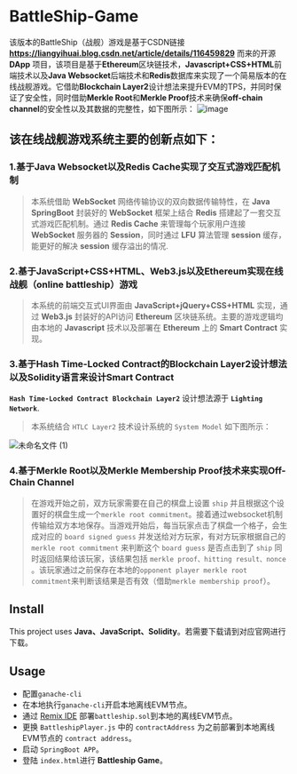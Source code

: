 # BattleShip-Game
  
  该版本的BattleShip（战舰）游戏是基于CSDN链接 **https://liangyihuai.blog.csdn.net/article/details/116459829** 而来的开源 **DApp** 项目，该项目是基于**Ethereum**区块链技术，**Javascript+CSS+HTML**前端技术以及**Java Websocket**后端技术和**Redis**数据库来实现了一个简易版本的在线战舰游戏。它借助**Blockchain Layer2**设计想法来提升EVM的TPS，并同时保证了安全性，同时借助**Merkle Root**和**Merkle Proof**技术来确保**off-chain channel**的安全性以及其数据的完整性，如下图所示：
  ![image](https://user-images.githubusercontent.com/55738417/122932845-a916bd80-d3a0-11eb-89c0-bef23382d580.png)
  

## 该在线战舰游戏系统主要的创新点如下：
   ### 1.基于Java Websocket以及Redis Cache实现了交互式游戏匹配机制
   >本系统借助 **WebSocket** 网络传输协议的双向数据传输特性，在 **Java SpringBoot** 封装好的 **WebSocket** 框架上结合 **Redis** 搭建起了一套交互式游戏匹配机制。通过 **Redis Cache** 来管理每个玩家用户连接 **WebSocket** 服务器的 **Session**，同时通过 **LFU** 算法管理 **session** 缓存，能更好的解决 **session** 缓存溢出的情况.
   ### 2.基于JavaScript+CSS+HTML、Web3.js以及Ethereum实现在线战舰（online battleship）游戏
   >本系统的前端交互式UI界面由 **JavaScript+jQuery+CSS+HTML** 实现，通过 **Web3.js** 封装好的API访问 **Ethereum** 区块链系统。主要的游戏逻辑均由本地的 **Javascript** 技术以及部署在 **Ethereum** 上的 **Smart Contract** 实现。
   ### 3.基于Hash Time-Locked Contract的Blockchain Layer2设计想法以及Solidity语言来设计Smart Contract
   **`Hash Time-Locked Contract Blockchain Layer2`** 设计想法源于 **`Lighting Network`**. 
   >本系统结合 `HTLC Layer2` 技术设计系统的 `System Model` 如下图所示：
   
   ![未命名文件 (1)](https://user-images.githubusercontent.com/55738417/132353985-abd0d92b-e7f7-4591-ab89-c51fa1f1b758.png)

   ### 4.基于Merkle Root以及Merkle Membership Proof技术来实现Off-Chain Channel
   >在游戏开始之前，双方玩家需要在自己的棋盘上设置 `ship` 并且根据这个设置好的棋盘生成一个`merkle root commitment`。接着通过websocket机制传输给双方本地保存。当游戏开始后，每当玩家点击了棋盘一个格子，会生成对应的 `board signed guess` 并发送给对方玩家，有对方玩家根据自己的 `merkle root commitment` 来判断这个 `board guess` 是否点击到了 `ship` 同时返回结果给该玩家，该结果包括 `merkle proof、hitting result、nonce` 。该玩家通过之前保存在本地的`opponent player merkle root commitment`来判断该结果是否有效（借助`merkle membership proof`）。


## Install
This project uses **Java、JavaScript、Solidity**。若需要下载请到对应官网进行下载。

## Usage

- 配置`ganache-cli`
- 在本地执行`ganache-cli`开启本地离线EVM节点。
- 通过 [Remix IDE](https://remix.ethereum.org/) 部署`battleship.sol`到本地的离线EVM节点。
- 更换 `BattleshipPlayer.js` 中的 `contractAddress` 为之前部署到本地离线EVM节点的 `contract address`。
- 启动 `SpringBoot APP`。
- 登陆 `index.html`进行 **Battleship Game**。




